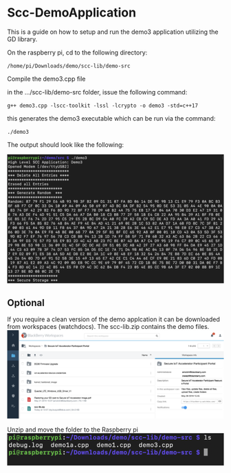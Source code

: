 # Scc-DemoApplication
This is a guide on how to setup and run the demo3 application utilizing the GD library.

On the raspberry pi, cd to the following directory:
```
/home/pi/Downloads/demo/scc-lib/demo-src
```
Compile the demo3.cpp file

in the .../scc-lib/demo-src folder, issue the following command:

```
g++ demo3.cpp -lscc-toolkit -lssl -lcrypto -o demo3 -std=c++17

```
this generates the demo3 executable which can be run via the command: 

```
./demo3
```
The output should look like the following:

![alt text](images/4exampleout.png)


## Optional
If you require a clean version of the demo applcation it can be downloaded from workspaces (watchdocs). The scc-lib.zip contains the demo files.
![alt text](images/1Downloadzip.png)

Unzip and move the folder to the Raspberry pi
![alt text](images/2movefilesover.png)
